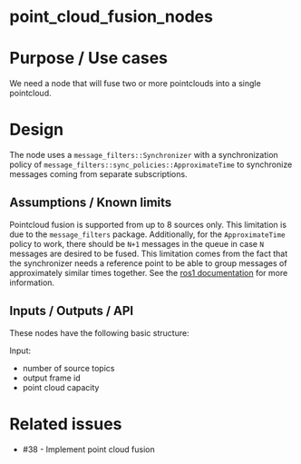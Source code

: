 point_cloud_fusion_nodes
=============

# Purpose / Use cases

We need a node that will fuse two or more pointclouds into a single pointcloud.

# Design

The node uses a `message_filters::Synchronizer` with a synchronization
policy of `message_filters::sync_policies::ApproximateTime` to synchronize
messages coming from separate subscriptions.


## Assumptions / Known limits

Pointcloud fusion is supported from up to 8 sources only. This limitation is due to the
 `message_filters` package. Additionally, for the `ApproximateTime`
  policy to work, there should be `N+1` messages in
 the queue in case `N` messages are desired to be fused. This limitation comes from the fact that
 the synchronizer needs a reference point to be able to group messages of approximately similar
 times together. See the [ros1 documentation](http://wiki.ros.org/message_filters/ApproximateTime)
 for more information.

## Inputs / Outputs / API

These nodes have the following basic structure:

Input:
- number of source topics
- output frame id
- point cloud capacity


# Related issues

- #38 - Implement point cloud fusion
